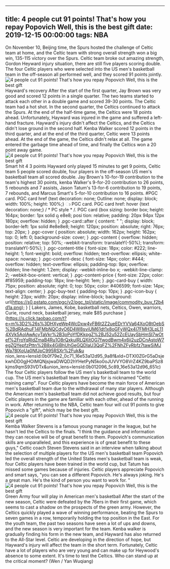
---
title: 4 people cut 91 points! That's how you repay Popovich Well, this is the best gift
date: 2019-12-15 00:00:00
tags:  NBA
---
On November 10, Beijing time, the Spurs hosted the challenge of Celtic team at home, and the Celtic team with strong overall strength won a big win, 135-115 victory over the Spurs. Celtic team broke out amazing strength, Gordon Heyward injury situation, there are still five players scoring double. The four Celtic players who were selected into the US men's basketball team in the off-season all performed well, and they scored 91 points jointly.
![4 people cut 91 points! That's how you repay Popovich Well, this is the best gift](53d3bc1a3676482c94d8a603720f8da0.jpg)
Hayward's recovery
After the start of the first quarter, Jay Brown was very good and scored 12 points in a single quarter. The two teams started to attack each other in a double game and scored 39-30 points. The Celtic team had a hot shot. In the second quarter, the Celtics continued to attack the Spurs. At the end of the half-time game, the Celtics were 18 points ahead.
Unfortunately, Hayward was injured in the game and suffered a left-hand fracture.
Hayward's injury didn't affect the Celtics, and the Celtics didn't lose ground in the second half. Kenba Walker scored 12 points in the third quarter, and at the end of the third quarter, Celtic were 13 points ahead. At the end of the game, the Celtics didn't relax at all. The game entered the garbage time ahead of time, and finally the Celtics won a 20 point away game.
![4 people cut 91 points! That's how you repay Popovich Well, this is the best gift](b5a2b6ac0ccf4f03b253688ef1aa35b9.jpg)
Smart hit 4 3 points
Hayward only played 15 minutes to get 9 points, Celtic team 5 people scored double, four players in the off-season US men's basketball team all scored double. Jay Brown's 10-for-19 contribution to the team's highest 30 points, kenba Walker's 9-for-20 contribution to 26 points, 5 rebounds and 7 assists, Jason Tatum's 13-for-6 contribution to 19 points, 7 rebounds, and Marcus Smart's 5-for-10 contribution to 16 points.
#PGC card. PGC card href {text decoration: none; Outline: none; display: block; width: 100%; height: 100%;} ා PGC card. PGC card href: hover {text decoration: none;} / * PC style * /. PGC card {box sizing: border box; height: 164px; border: 1px solid ᦇ e8e8; posi tion: relative;        padding: 20px 94px 12px 180px;        overflow: hidden;    }    .pgc-card::after {        content: " ";        display: block;        border-left: 1px solid #e8e8e8;        height: 120px;        position: absolute;        right: 76px;        top: 20px;    }    .pgc-cover {        position: absolute;        width: 162px;         height: 162px;        top: 0;        left: 0;        background-size: cover;    }    .pgc-content {        overflow: hidden;        position: relative;        top: 50%;        -webkit-transform: translateY(-50%);        transform: translateY(-50%);    }    .pgc-content-title {        font-size: 18px;        color: #222;        line-height: 1;         font-weight: bold;        overflow: hidden;        text-overflow: ellipsis;        white-space: nowrap;    }    .pgc-content-desc {        font-size: 14px;        color: #444;        overflow: hidden;        text-overflow: ellipsis;        padding-top: 9px;        overflow: hidden;        line-height: 1.2em;        display: -webkit-inline-bo x;        -webkit-line-clamp: 2;        -webkit-box-orient: vertical;    }    .pgc-content-price {        font-size: 22px;        color: #f85959;        padding-top: 18px;        line-height: 1em;    }    .pgc-card-buy {        width: 75px;        position: absolute;        right: 0;        top: 50px;        color: #406599;        font-size: 14px;         text-align: center;    }    .pgc-buy-text {        padding-top: 10px;    }    .pgc-icon-buy {        height: 23px;        width: 20px;        display: inline-block;        background: url(https://s0.pstatp.com/pgc/v2/pgc_tpl/static/image/commodity_buy_f2b4d1a.png);    }
[
Lakers, James, Kobe, basketball nets, Celtics, Owen, warriors, Curie, round neck, basketball jersey, male
$85
purchase
](https://s.click.taobao.com/t?e=m%3D2%26s%3DHXyeWe4WcDxw4vFB6t2Z2ueEDrYVVa64XoO8tOebS%2BdRAdhuF14FMbNQCdyO6D4W8sviUM61dt1x8oGFyWQx4I7FMH3LpL114XVk5AolAwAcyTaVkr%2B3oPoYfDKkpgZ%2BJ52u52ZcEUaySbHmSI7wOtef%2FroYqRldZmaB4Ru1O8rQxkulRLQXitOG7fwodBwm4x6ii2uzDCnAstoW7egZQYepfzPttn%2B8x4GiBhUhGeGQDIaU3QqFZ%2FNhZFyRbfz7tawSiMJWa78lXoUa0NfJpC995RSXr%2Fuk&u nion_lens=lensId:0b0f79e2_0c71_16e53a12d95_9a8f&xId=DTXI0ZGrG5aDsjekwhDD0gjHOIMQNjsjwaDWQD2hYHetPyN5ko0oJUVVYO8VrZ4KZ9baPSz8kjms9qmS93VDTx&union_lens=lensId:0b012096_5c89_16e53a12d96_651c)
The four Celtic players follow the US men's basketball team to the world cup. The US men's basketball team they play for is nicknamed "Celtic training camp". Four Celtic players have become the main force of American men's basketball team due to the withdrawal of many star players. Although the American men's basketball team did not achieve good results, but four Celtic players in the game are familiar with each other, ahead of the running in work.
After returning to the NBA, Celtic team four will cut 91 points to give Popovich a "gift", which may be the best gift.
![4 people cut 91 points! That's how you repay Popovich Well, this is the best gift](3013e7ca9c90494195ac6a3d98d888b4.jpg)
Kemba Walker 
Stevens is a famous young manager in the league, but he hasn't led the Celtics to the finals. "I think the guidance and information they can receive will be of great benefit to them. Popovich's communication skills are unparalleled, and this experience is of great benefit to these guys," Celtic coach Steven Stevens said in an interview when talking about the selection of multiple players for the US men's basketball team
Popovich led the overall strength of the United States men's basketball team is weak, four Celtic players have been trained in the world cup, but Tatum has missed some games because of injuries. Celtic players appreciate Popovich and smart says, "you can see a different Popovich. He's always joking. He's a great man. He's the kind of person you want to work for. "
![4 people cut 91 points! That's how you repay Popovich Well, this is the best gift](75d265184e1d440b94c3a7d1a31601ef.jpg)
Green Army four will play in American men's basketball
After the start of the new season, Celtic were defeated by the 76ers in their first game, which seems to cast a shadow on the prospects of the green army. However, the Celtics quickly played a wave of winning performance, beating the Spurs to seven games in a row, temporarily holding the top position in the East. For the youth team, the past two seasons have seen a lot of ups and downs, and the new season is very important for the team.
Kenba walker is gradually finding his form in the new team, and Hayward has also returned to the All-Star level. Celtic are developing in the direction of hope, but Hayward's injury will affect the team in the short term. Fortunately, Celtic have a lot of players who are very young and can make up for Heywood's absence to some extent. It's time to test the Celtics. Who can stand up at the critical moment?
(Wen / Yan Wuqiang)